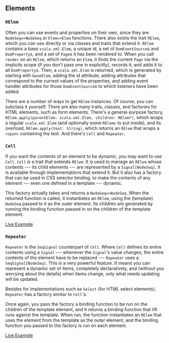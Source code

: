 ## Elements

### `RElem`

Often you can use events and properties on their own, since they are
`NodeSeq=>NodeSeq` or `Elem=>Elem` functions.
There also exists the trait `RElem`, which you can use directly
or via classes and traits that extend it.
`RElem` contains a base `scala.xml.Elem`, a
unique id, a set of `DomEventSource`s and `DomProperty`s,
and a set of `Page`s it has been rendered to. When you call `render`
on an `RElem`, which returns an `Elem`, it finds the current `Page` via the
implicits scope (if you don't pass one in explicitly), records it, and
adds it to all `DomProperty`s. Then, a `scala.xml.Elem`
is returned, which is generated by starting with `baseElem`,
adding the id attribute, adding attributes that correspond to the
current values of the properties, and adding event handler attributes
for those `DomEventSource`s to which listeners have been
added.

There are a number of ways to get `RElem` instances.
Of course, you can subclass it yourself. There are also many traits, classes,
and factories for HTML elements, such as form elements. There's a
general-purpose factory, `RElem.apply(parentElem:
scala.xml.Elem, children: RElem*)`, which wraps a regular `scala.xml.Elem`
(and optionally some `RElems` to put inside), and its
overload, `RElem.apply(text: String)`, which returns an `RElem`
that wraps a `<span>` containing the text. And there's `Cell`
and `Repeater`.

### <a name="Cell">`Cell`</a>

If you want the contents of an element to be dynamic, you
may want to use `Cell`. `Cell` is a trait that extends `RElem`. It
is used to manage an `RElem` whose contents --- its child
elements --- are represented by a `Signal[NodeSeq]`. It
is available through implementations that extend it. But it also has a
factory that can be used in CSS selector binding, to make the contents
of any element --- even one defined in a template --- dynamic.

This factory actually takes and returns a `NodeSeq=>NodeSeq`.
When the returned function is called, it instantiates an `RElem`,
using the (template) `NodeSeq` passed to it as the outer
element. Its children are generated by running the binding function
passed in on the children of the template element.

 <a class="btn btn-primary" target="_blank" href="/showdemo/CellDemo">Live Example</a>

### <a name="Repeater"></a>`Repeater`

`Repeater` is the `SeqSignal` counterpart
of `Cell`. Where `Cell` defines its entire
contents using a `Signal` --- whenever the `Signal`'s
value changes, the entire contents of the element have to be replaced
--- `Repeater` uses a `SeqSignal[NodeSeq]`.
This is a very powerful feature. It means you can represent a dynamic
set of items, completely declaratively, and (without you worrying about
the details) when items change, only what needs updating will be
updated.

Besides for implementations such as `Select` (for HTML
select elements), `Repeater` has a factory similar to `Cell`'s.

Once again, you pass the factory a binding function to be run on
the children of the template element, and it returns a binding function
that lift runs against the template. When run, the function instantiates
an `RElem` that uses the element from the template as the
outer element, and the binding function you passed to the factory is run
on each element.

 <a class="btn btn-primary" target="_blank" href="/showdemo/RepeaterDemo">Live Example</a>
